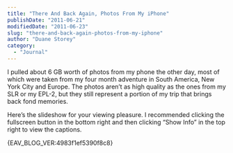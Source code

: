 ```yaml
---
title: "There And Back Again, Photos From My iPhone"
publishDate: "2011-06-21"
modifiedDate: "2011-06-23"
slug: "there-and-back-again-photos-from-my-iphone"
author: "Duane Storey"
category:
  - "Journal"
---
```


I pulled about 6 GB worth of photos from my phone the other day, most of which were taken from my four month adventure in South America, New York City and Europe. The photos aren’t as high quality as the ones from my SLR or my EPL-2, but they still represent a portion of my trip that brings back fond memories.

Here’s the slideshow for your viewing pleasure. I recommended clicking the fullscreen button in the bottom right and then clicking “Show Info” in the top right to view the captions.

{EAV\_BLOG\_VER:4983f1ef5390f8c8}